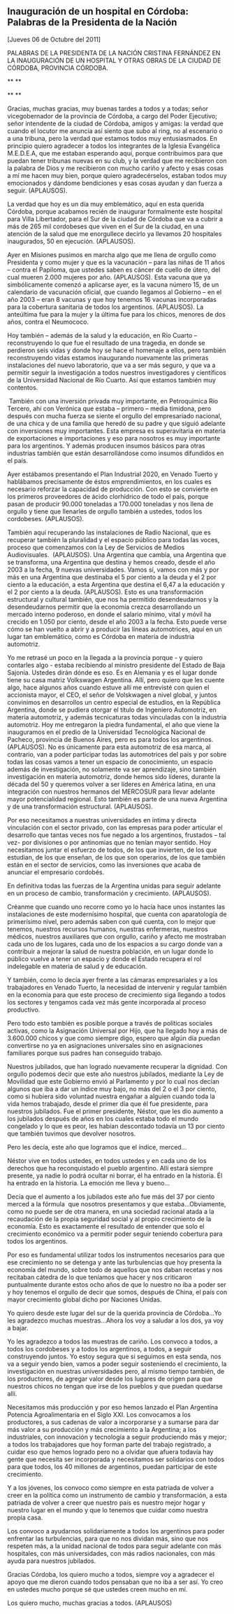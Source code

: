 Inauguración de un hospital en Córdoba: Palabras de la Presidenta de la Nación
------------------------------------------------------------------------------

[Jueves 06 de Octubre del 2011]

PALABRAS DE LA PRESIDENTA DE LA NACIÓN CRISTINA FERNÁNDEZ EN LA
INAUGURACIÓN DE UN HOSPITAL Y OTRAS OBRAS DE LA CIUDAD DE CÓRDOBA,
PROVINCIA CÓRDOBA.

** **

** **

Gracias, muchas gracias, muy buenas tardes a todos y a todas; señor
vicegobernador de la provincia de Córdoba, a cargo del Poder Ejecutivo;
señor intendente de la ciudad de Córdoba, amigos y amigas: la verdad que
cuando el locutor me anuncia así siento que subo al ring, no al
escenario o a una tribuna, pero la verdad que estamos todos muy
entusiasmados. En principio quiero agradecer a todos los integrantes de
la Iglesia Evangélica M.E.D.E.A, que me estaban esperando aquí, porque
contribuimos para que puedan tener tribunas nuevas en su club, y la
verdad que me recibieron con la palabra de Dios y me recibieron con
mucho cariño y afecto y esas cosas a mí me hacen muy bien, porque quiero
agradecérselos, estaban todos muy emocionados y dándome bendiciones y
esas cosas ayudan y dan fuerza a seguir. (APLAUSOS).

La verdad que hoy es un día muy emblemático, aquí en esta querida
Córdoba, porque acabamos recién de inaugurar formalmente este hospital
para Villa Libertador, para el Sur de la ciudad de Córdoba que va a
cubrir a más de 265 mil cordobeses que viven en el Sur de la ciudad, en
una atención de la salud que me enorgullece decirlo ya llevamos 20
hospitales inaugurados, 50 en ejecución. (APLAUSOS).

Ayer en Misiones pusimos en marcha algo que me llena de orgullo como
Presidenta y como mujer y que es la vacunación – para las niñas de 11
años – contra el Papiloma, que ustedes saben es cáncer de cuello de
útero, del cual mueren 2.000 mujeres por año. (APLAUSOS). Esta vacuna
que ya simbólicamente comenzó a aplicarse ayer, es la vacuna número 15,
de un calendario de vacunación oficial, que cuando llegamos al Gobierno
– en el año 2003 – eran 8 vacunas y que hoy tenemos 16 vacunas
incorporadas para la cobertura sanitaria de todos los argentinos.
(APLAUSOS). La anteúltima fue para la mujer y la última fue para los
chicos, menores de dos años, contra el Neumococo.

Hoy también – además de la salud y la educación, en Río Cuarto –
reconstruyendo lo que fue el resultado de una tragedia, en donde se
perdieron seis vidas y donde hoy se hace el homenaje a ellos, pero
también reconstruyendo vidas estamos inaugurando nuevamente las primeras
instalaciones del nuevo laboratorio, que va a ser más seguro, y que va a
permitir seguir la investigación a todos nuestros investigadores y
científicos de la Universidad Nacional de Río Cuarto. Así que estamos
también muy contentos.

 También con una inversión privada muy importante, en Petroquímica Río
Tercero, ahí con Verónica que estaba – primero – media timidona, pero
después con mucha fuerza se siente el orgullo del empresariado nacional,
de una chica y de una familia que heredó de su padre y que siguió
adelante con inversiones muy importantes. Esta empresa es superavitaria
en materia de exportaciones e importaciones y eso para nosotros es muy
importante para los argentinos. Y además producen insumos básicos para
otras industrias también que están desarrollándose como insumos
difundidos en el país.

Ayer estábamos presentando el Plan Industrial 2020, en Venado Tuerto y
hablábamos precisamente de éstos emprendimientos, en los cuales es
necesario reforzar la capacidad de producción. Con esto se convierte en
los primeros proveedores de ácido clorhídrico de todo el país, porque
pasan de producir 90.000 toneladas a 170.000 toneladas y nos llena de
orgullo y tiene que llenarles de orgullo también a ustedes, todos los
cordobeses. (APLAUSOS).

También aquí recuperando las instalaciones de Radio Nacional, que es
recuperar también la pluralidad y el espacio público para todas las
voces, proceso que comenzamos con la Ley de Servicios de Medios
Audiovisuales.  (APLAUSOS). Una Argentina que cambia, una Argentina que
se transforma, una Argentina que destina y hemos creado, desde el año
2003 a la fecha, 9 nuevas universidades. Vamos sí, vamos con más y por
más en una Argentina que destinaba el 5 por ciento a la deuda y el 2 por
ciento a la educación, a esta Argentina que destina el 6,47 a la
educación y el 2 por ciento a la deuda. (APLAUSOS). Esto es una
transformación estructural y cultural también, que nos ha permitido
desendeudarnos y la desendeudarnos permitir que la economía crezca
desarrollando un mercado interno poderoso, en donde el salario mínimo,
vital y móvil ha crecido en 1.050 por ciento, desde el año 2003 a la
fecha. Esto puede verse cómo se han vuelto a abrir y a producir las
líneas automotrices, aquí en un lugar tan emblemático, como es Córdoba
en materia de industria automotriz.

Yo me retrasé un poco en la llegada a la provincia porque - y quiero
contarles algo - estaba recibiendo al ministro presidente del Estado de
Baja Sajonia. Ustedes dirán dónde es eso. Es en Alemania y es el lugar
donde tiene su casa matriz Volkswagen Argentina. Allí, pero quiero que
les cuente algo, hace algunos años cuando estuve allí me entrevisté con
quien el accionista mayor, el CEO, el señor de Volskwagen a nivel
global, y juntos convinimos en desarrollos un centro especial de
estudios, en la República Argentina, donde se pudiera otorgar el título
de Ingeniero Automotriz, en materia automotriz, y además tecnicaturas
todas vinculadas con la industria automotriz. Hoy me entregaron la
piedra fundamental, el año que viene la inauguramos en el predio de la
Universidad Tecnológica Nacional de Pacheco, provincia de Buenos Aires,
pero es para todos los argentinos. (APLAUSOS). No es únicamente para
esta automotriz de esa marca, al contrario, van a poder participar todas
las automotrices del país y por sobre todas las cosas vamos a tener un
espacio de conocimiento, un espacio además de investigación, no
solamente va ser aprendizaje, sino también investigación en materia
automotriz, donde hemos sido líderes, durante la década del 50 y
queremos volver a ser líderes en América latina, en una integración con
nuestros hermanos del MERCOSUR para llevar adelante mayor potencialidad
regional. Esto también es parte de una nueva Argentina y de una
transformación estructural. (APLAUSOS).

Por eso necesitamos a nuestras universidades en íntima y directa
vinculación con el sector privado, con las empresas para poder articular
el desarrollo que tantas veces nos fue negado a los argentinos,
frustados – tal vez- por divisiones o por antinomias que no tenían mayor
sentido. Hoy necesitamos juntar el esfuerzo de todos, de los que
invierten, de los que estudian, de los que enseñan, de los que son
operarios, de los que también están en el sector de servicios, como las
inversiones que acaba de anunciar el empresario cordobés.

En definitiva todas las fuerzas de la Argentina unidas para seguir
adelante en un proceso de cambio, transformación y crecimiento.
(APLAUSOS).

Créanme que cuando uno recorre como yo lo hacía hace unos instantes las
instalaciones de este modernísimo hospital, que cuenta con aparatología
de primerísimo nivel, pero además saben con qué cuenta, con lo mejor que
tenemos, nuestros recursos humanos, nuestras enfermeras, nuestros
médicos, nuestros auxiliares que con orgullo, cariño y afecto me
mostraban cada uno de los lugares, cada uno de los espacios a su cargo
donde van a contribuir a mejorar la salud de nuestra población, en un
lugar donde lo público vuelve a tener un espacio y donde el Estado
recupera el rol indelegable en materia de salud y de educación.

Y también, como lo decía ayer frente a las cámaras empresariales y a los
trabajadores en Venado Tuerto, la necesidad de intervenir y regular
también en la economía para que este proceso de crecimiento siga
llegando a todos los sectores y tengamos cada vez más gente incorporada
al proceso productivo.

Pero todo esto también es posible porque a través de políticas sociales
activas, como la Asignación Universal por Hijo, que ha llegado hoy a más
de 3.600.000 chicos y que como siempre digo, espero que algún día puedan
convertirse no ya en asignaciones universales sino en asignaciones
familiares porque sus padres han conseguido trabajo.

Nuestros jubilados, que han logrado nuevamente recuperar la dignidad.
Con orgullo podemos decir que este año nuestros jubilados, mediante la
Ley de Movilidad que este Gobierno envió al Parlamento y por lo cual nos
decían algunos que iba a dar un índice muy bajo, no más del 2 o el 3 por
ciento, como si hubiera sido voluntad nuestra engañar a alguien cuando
toda la vida hemos trabajado, desde el primer día que él fue presidente,
para nuestros jubilados. Fue el primer presidente, Néstor, que les dio
aumento a los jubilados después de años en los cuales estaba todo el
mundo congelado y lo que es peor, les habían descontado todavía un 13
por ciento que también tuvimos que devolver nosotros.

Pero les decía, este año que logramos que el índice, merced…

Néstor vive en todos ustedes, en todos ustedes y en cada uno de los
derechos que ha reconquistado el pueblo argentino. Allí estará siempre
presente, ya nadie lo podrá ocultar ni borrar, él ha entrado en la
historia. Él ha entrado en la historia. La emoción me lleva y bueno…

Decía que el aumento a los jubilados este año fue más del 37 por ciento
merced a la fórmula  que nosotros presentamos y que estaba…Obviamente,
como no puede ser de otra manera, en una sociedad racional atada a la
recaudación de la propia seguridad social y al propio crecimiento de la
economía. Esto es exactamente el resultado de entender que solo el
crecimiento económico va a permitir poder seguir teniendo cobertura para
todos los argentinos.

Por eso es fundamental utilizar todos los instrumentos necesarios para
que ese crecimiento no se detenga y ante las turbulencias que hoy
presenta la economía del mundo, sobre todo de aquellos que nos daban
recetas y nos recitaban cátedra de lo que teníamos que hacer y nos
criticaron puntualmente durante estos ocho años de que lo nuestro no iba
a poder ser y hoy tenemos el orgullo de decir que somos, después de
China, el país con mayor crecimiento global dicho por Naciones Unidas.

Yo quiero desde este lugar del sur de la querida provincia de Córdoba…Yo
les agradezco muchas muestras…Ahora los voy a saludar a los dos, ya voy
a bajar.

Yo les agradezco a todos las muestras de cariño. Los convoco a todos, a
todos los cordobeses y a todos los argentinos, a todos, a seguir
construyendo juntos. Yo estoy segura que si seguimos en esta senda, nos
va a seguir yendo bien, vamos a poder seguir sosteniendo el crecimiento,
la investigación en nuestras universidades pero, al mismo tiempo
también, de los productores, de agregar valor desde los lugares de
origen para que nuestros chicos no tengan que irse de los pueblos y que
puedan quedarse allí.

Necesitamos más producción y por eso hemos lanzado el Plan Argentina
Potencia Agroalimentaria en el Siglo XXI. Los convocamos a los
productores, a sus cadenas de valor a incorporarse y a sumarse para dar
más valor a su producción y más crecimiento a la Argentina; a los
industriales, con innovación y tecnología a seguir produciendo más y
mejor; a todos los trabajadores que hoy forman parte del trabajo
registrado, a cuidar eso que hemos logrado pero no a olvidar que afuera
todavía hay gente que necesita ser incorporada y necesitamos ser
solidarios con todos para que todos, los 40 millones de argentinos,
puedan participar de este crecimiento.

Y a los jóvenes, los convoco como siempre en esta patriada de volver a
creer en la política como un instrumento de cambio y transformación, a
esta patriada de volver a creer que nuestro país es nuestro mejor hogar
y nuestro lugar en el mundo y que lo tenemos que cuidar como nuestra
propia casa.

Los convoco a ayudarnos solidariamente a todos los argentinos para poder
enfrentar las turbulencias, para que no nos dividan más, sino que nos
respeten más, a la unidad nacional de todos para seguir adelante con más
hospitales, con más universidades, con más radios nacionales, con más
ayuda para nuestros jubilados.

Gracias Córdoba, los quiero mucho a todos, siempre voy a agradecer el
apoyo que me dieron cuando todos pensaban que no iba a ser así. Yo creo
en ustedes mucho porque sé que ustedes creen mucho en mí.

Los quiero mucho, muchas gracias a todos. (APLAUSOS)        

